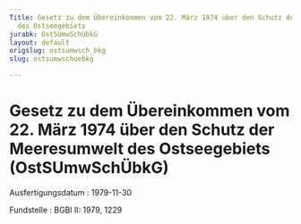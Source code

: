 ```yaml
---
Title: Gesetz zu dem Übereinkommen vom 22. März 1974 über den Schutz der Meeresumwelt
  des Ostseegebiets
jurabk: OstSUmwSchÜbkG
layout: default
origslug: ostsumwsch_bkg
slug: ostsumwschuebkg

---
```


# Gesetz zu dem Übereinkommen vom 22. März 1974 über den Schutz der Meeresumwelt des Ostseegebiets (OstSUmwSchÜbkG)

Ausfertigungsdatum
:   1979-11-30

Fundstelle
:   BGBl II: 1979, 1229

